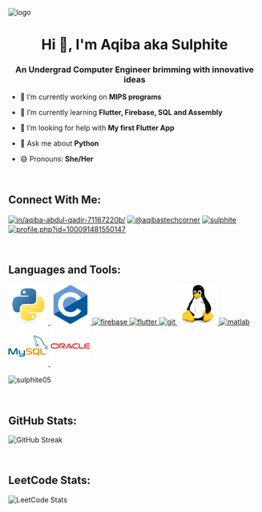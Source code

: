 ![logo](https://github.com/Sulphite05/Sulphite05/blob/main/banner%20link.png)

<h1 align="center">Hi 👋, I'm Aqiba aka Sulphite</h1>
<h3 align="center">An Undergrad Computer Engineer brimming with innovative ideas</h3>

- 🔭 I’m currently working on **MIPS programs**

- 🌱 I’m currently learning **Flutter, Firebase, SQL and Assembly**

- 🤝 I’m looking for help with **My first Flutter App**
  
- 💬 Ask me about **Python**

- 😄 Pronouns: **She/Her**
<br />

<h2 align="left">Connect With Me:</h2>
<p align="left">
<a href="https://linkedin.com/in/aqiba-abdul-qadir-71167220b/" target="blank"><img align="center" src="https://raw.githubusercontent.com/rahuldkjain/github-profile-readme-generator/master/src/images/icons/Social/linked-in-alt.svg" alt="in/aqiba-abdul-qadir-71167220b/" height="70" width="80" /></a>
<a href="https://www.youtube.com/@aqibastechcorner" target="blank"><img align="center" src="https://raw.githubusercontent.com/rahuldkjain/github-profile-readme-generator/master/src/images/icons/Social/youtube.svg" alt="@aqibastechcorner" height="70" width="80" /></a>
<a href="https://www.leetcode.com/sulphite" target="blank"><img align="center" src="https://raw.githubusercontent.com/rahuldkjain/github-profile-readme-generator/master/src/images/icons/Social/leet-code.svg" alt="sulphite" height="70" width="80" /></a>
<a href="https://fb.com/profile.php?id=100091481550147" target="blank"><img align="center" src="https://raw.githubusercontent.com/rahuldkjain/github-profile-readme-generator/master/src/images/icons/Social/facebook.svg" alt="profile.php?id=100091481550147" height="70" width="80" /></a>
</p>

<br /> 
<h2 align="left">Languages and Tools:</h2>
<p align="left"> <a href="https://www.python.org" target="_blank" rel="noreferrer"> <img src="https://raw.githubusercontent.com/devicons/devicon/master/icons/python/python-original.svg" alt="python" width="80" height="80"/> </a>
<a href="https://www.cprogramming.com/" target="_blank" rel="noreferrer"> <img src="https://raw.githubusercontent.com/devicons/devicon/master/icons/c/c-original.svg" alt="c" width="80" height="80"/> </a> <a href="https://firebase.google.com/" target="_blank" rel="noreferrer"> <img src="https://www.vectorlogo.zone/logos/firebase/firebase-icon.svg" alt="firebase" width="80" height="80"/> </a> <a href="https://flutter.dev" target="_blank" rel="noreferrer"> <img src="https://www.vectorlogo.zone/logos/flutterio/flutterio-icon.svg" alt="flutter" width="80" height="80"/> </a> <a href="https://git-scm.com/" target="_blank" rel="noreferrer"> <img src="https://www.vectorlogo.zone/logos/git-scm/git-scm-icon.svg" alt="git" width="80" height="80"/> </a> <a href="https://www.linux.org/" target="_blank" rel="noreferrer"> <img src="https://raw.githubusercontent.com/devicons/devicon/master/icons/linux/linux-original.svg" alt="linux" width="80" height="80"/> </a> <a href="https://www.mathworks.com/" target="_blank" rel="noreferrer"> <img src="https://upload.wikimedia.org/wikipedia/commons/2/21/Matlab_Logo.png" alt="matlab" width="80" height="80"/> </a> <a href="https://www.mysql.com/" target="_blank" rel="noreferrer"> <img src="https://raw.githubusercontent.com/devicons/devicon/master/icons/mysql/mysql-original-wordmark.svg" alt="mysql" width="80" height="80"/> </a> <a href="https://www.oracle.com/" target="_blank" rel="noreferrer"> <img src="https://raw.githubusercontent.com/devicons/devicon/master/icons/oracle/oracle-original.svg" alt="oracle" width="80" height="80"/> </a> </p>

<p><img align="center" src="https://github-readme-stats.vercel.app/api/top-langs?username=sulphite05&show_icons=true&locale=en&layout=compact" alt="sulphite05" /></p>
<br /> 
<h2 align="left">GitHub Stats:</h2>

<p><img src="https://github-readme-streak-stats.herokuapp.com?user=Sulphite05&theme=radical" alt="GitHub Streak" alt="sulphite05"/></p>
<br /> 
<h2 align="left">LeetCode Stats:</h2>

![LeetCode Stats](https://leetcard.jacoblin.cool/sulphite?theme=dark&font=Encode%20Sans%20Semi%20Expanded&ext=heatmap)

